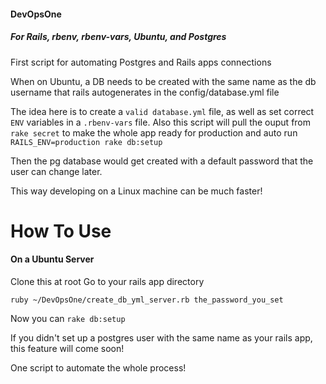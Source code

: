 #### DevOpsOne

##### For Rails, rbenv, rbenv-vars, Ubuntu, and Postgres

First script for automating Postgres and Rails apps connections

When on Ubuntu, a DB needs to be created with the same name as the db username that rails autogenerates in the config/database.yml file

The idea here is to create a ```valid database.yml``` file, as well as set correct ```ENV``` variables in a ```.rbenv-vars``` file. Also this script will pull the ouput from ```rake secret``` to make the whole app ready for production and auto run ```RAILS_ENV=production rake db:setup```

Then the pg database would get created with a default password that the user can change later.

This way developing on a Linux machine can be much faster!

# How To Use

#### On a Ubuntu Server

Clone this at root
Go to your rails app directory

    ruby ~/DevOpsOne/create_db_yml_server.rb the_password_you_set

Now you can ```rake db:setup```

If you didn't set up a postgres user with the same name as your rails app, this feature will come soon!

One script to automate the whole process!

